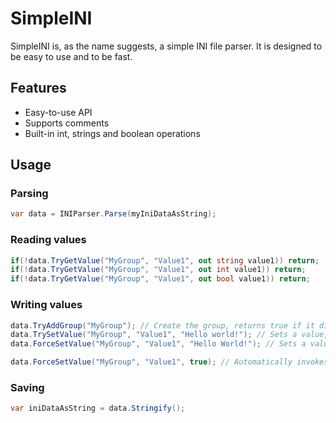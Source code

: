 # SimpleINI
SimpleINI is, as the name suggests, a simple INI file parser. It is designed to be easy to use and to be fast.

## Features
* Easy-to-use API
* Supports comments
* Built-in int, strings and boolean operations

## Usage
### Parsing
```cs
var data = INIParser.Parse(myIniDataAsString);
```
### Reading values
```cs
if(!data.TryGetValue("MyGroup", "Value1", out string value1)) return;
if(!data.TryGetValue("MyGroup", "Value1", out int value1)) return;
if(!data.TryGetValue("MyGroup", "Value1", out bool value1)) return;
```
### Writing values
```cs
data.TryAddGroup("MyGroup"); // Create the group, returns true if it didn't exist
data.TrySetValue("MyGroup", "Value1", "Hello world!"); // Sets a value, returns false if the group does not exist
data.ForceSetValue("MyGroup", "Value1", "Hello World!"); // Sets a value and creates the group if required

data.ForceSetValue("MyGroup", "Value1", true); // Automatically invokes ToString()
```
### Saving
```cs
var iniDataAsString = data.Stringify();
```
